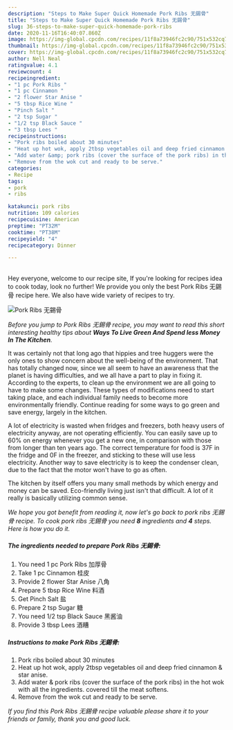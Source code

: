 ```yaml
---
description: "Steps to Make Super Quick Homemade Pork Ribs 无錫骨"
title: "Steps to Make Super Quick Homemade Pork Ribs 无錫骨"
slug: 36-steps-to-make-super-quick-homemade-pork-ribs
date: 2020-11-16T16:40:07.860Z
image: https://img-global.cpcdn.com/recipes/11f8a73946fc2c90/751x532cq70/pork-ribs-无錫骨-recipe-main-photo.jpg
thumbnail: https://img-global.cpcdn.com/recipes/11f8a73946fc2c90/751x532cq70/pork-ribs-无錫骨-recipe-main-photo.jpg
cover: https://img-global.cpcdn.com/recipes/11f8a73946fc2c90/751x532cq70/pork-ribs-无錫骨-recipe-main-photo.jpg
author: Nell Neal
ratingvalue: 4.1
reviewcount: 4
recipeingredient:
- "1 pc Pork Ribs "
- "1 pc Cinnamon "
- "2 flower Star Anise "
- "5 tbsp Rice Wine "
- "Pinch Salt "
- "2 tsp Sugar "
- "1/2 tsp Black Sauce "
- "3 tbsp Lees "
recipeinstructions:
- "Pork ribs boiled about 30 minutes"
- "Heat up hot wok, apply 2tbsp vegetables oil and deep fried cinnamon &amp; star anise."
- "Add water &amp; pork ribs (cover the surface of the pork ribs) in the hot wok with all the ingredients. covered till the meat softens."
- "Remove from the wok cut and ready to be serve."
categories:
- Recipe
tags:
- pork
- ribs

katakunci: pork ribs 
nutrition: 109 calories
recipecuisine: American
preptime: "PT32M"
cooktime: "PT38M"
recipeyield: "4"
recipecategory: Dinner

---
```

<br>
Hey everyone, welcome to our recipe site, If you're looking for recipes idea to cook today, look no further! We provide you only the best Pork Ribs 无錫骨 recipe here. We also have wide variety of recipes to try.
<br>


![Pork Ribs 无錫骨](https://img-global.cpcdn.com/recipes/11f8a73946fc2c90/751x532cq70/pork-ribs-无錫骨-recipe-main-photo.jpg)

<i>Before you jump to Pork Ribs 无錫骨 recipe, you may want to read this short interesting healthy tips about 
<strong>Ways To Live Green And Spend less Money In The Kitchen</strong>.</i>
</br>

It was certainly not that long ago that hippies and tree huggers were the only ones to show concern about the well-being of the environment. That has totally changed now, since we all seem to have an awareness that the planet is having difficulties, and we all have a part to play in fixing it. According to the experts, to clean up the environment we are all going to have to make some changes. These types of modifications need to start taking place, and each individual family needs to become more environmentally friendly. Continue reading for some ways to go green and save energy, largely in the kitchen.

A lot of electricity is wasted when fridges and freezers, both heavy users of electricity anyway, are not operating efficiently. You can easily save up to 60% on energy whenever you get a new one, in comparison with those from longer than ten years ago. The correct temperature for food is 37F in the fridge and 0F in the freezer, and sticking to these will use less electricity. Another way to save electricity is to keep the condenser clean, due to the fact that the motor won't have to go as often.

The kitchen by itself offers you many small methods by which energy and money can be saved. Eco-friendly living just isn't that difficult. A lot of it really is basically utilizing common sense.


<i>We hope you got benefit from reading it, now let's go back to pork ribs 无錫骨 recipe. To cook pork ribs 无錫骨 you need <strong>8</strong> ingredients and <strong>4</strong> steps. Here is how you do it.
</i>

##### The ingredients needed to prepare Pork Ribs 无錫骨:

1. You need 1 pc Pork Ribs 加厚骨
1. Take 1 pc Cinnamon 桂皮
1. Provide 2 flower Star Anise 八角
1. Prepare 5 tbsp Rice Wine 料酒
1. Get Pinch Salt 盐
1. Prepare 2 tsp Sugar 糖
1. You need 1/2 tsp Black Sauce 黑酱油
1. Provide 3 tbsp Lees 酒糟


##### Instructions to make Pork Ribs 无錫骨:

1. Pork ribs boiled about 30 minutes
1. Heat up hot wok, apply 2tbsp vegetables oil and deep fried cinnamon &amp; star anise.
1. Add water &amp; pork ribs (cover the surface of the pork ribs) in the hot wok with all the ingredients. covered till the meat softens.
1. Remove from the wok cut and ready to be serve.


<i>If you find this Pork Ribs 无錫骨 recipe valuable please share it to your friends or family, thank you and good luck.</i>
